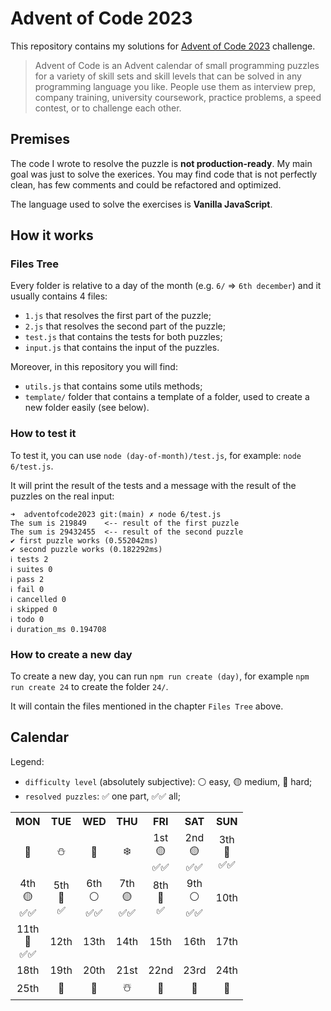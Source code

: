 # Advent of Code 2023

This repository contains my solutions for [Advent of Code 2023](https://adventofcode.com/2023) challenge.

> Advent of Code is an Advent calendar of small programming puzzles for a variety of skill sets and skill levels that can be solved in any programming language you like. People use them as interview prep, company training, university coursework, practice problems, a speed contest, or to challenge each other.

## Premises

The code I wrote to resolve the puzzle is **not production-ready**. My main goal was just to solve the exerices. You may find code that is not perfectly clean, has few comments and could be refactored and optimized.

The language used to solve the exercises is **Vanilla JavaScript**.

## How it works

### Files Tree

Every folder is relative to a day of the month (e.g. `6/` => `6th december`) and it usually contains 4 files:
  - `1.js` that resolves the first part of the puzzle;
  - `2.js` that resolves the second part of the puzzle;
  - `test.js` that contains the tests for both puzzles;
  - `input.js` that contains the input of the puzzles.

Moreover, in this repository you will find:
- `utils.js` that contains some utils methods;
- `template/` folder that contains a template of a folder, used to create a new folder easily (see below).

### How to test it

To test it, you can use `node (day-of-month)/test.js`, for example: `node 6/test.js`.

It will print the result of the tests and a message with the result of the puzzles on the real input:

```
➜  adventofcode2023 git:(main) ✗ node 6/test.js
The sum is 219849    <-- result of the first puzzle
The sum is 29432455  <-- result of the second puzzle
✔ first puzzle works (0.552042ms)
✔ second puzzle works (0.182292ms)
ℹ tests 2
ℹ suites 0
ℹ pass 2
ℹ fail 0
ℹ cancelled 0
ℹ skipped 0
ℹ todo 0
ℹ duration_ms 0.194708
```

### How to create a new day

To create a new day, you can run `npm run create (day)`, for example `npm run create 24` to create the folder `24/`.

It will contain the files mentioned in the chapter `Files Tree` above.

## Calendar

Legend:
- `difficulty level` (absolutely subjective): ⚪ easy, 🟡 medium, 🔴 hard;
- `resolved puzzles`: ✅ one part, ✅✅ all;

<table style="text-align: center;">
  <tr>
    <th>MON</th>
    <th>TUE</th>
    <th>WED</th>
    <th>THU</th>
    <th>FRI</th>
    <th>SAT</th>
    <th>SUN</th>
  </tr>
  <tr>
    <td>🎁</td>
    <td>⛄</td>
    <td>🔔</td>
    <td>❄️</td>
    <td>1st<br/>🟡<br/>✅✅</td>
    <td>2nd<br/>🟡<br/>✅✅</td>
    <td>3th<br/>🔴<br/>✅✅</td>
  </tr>
  <tr>
    <td>4th<br/>🟡<br/>✅✅</td>
    <td>5th<br/>🔴<br/>✅</td>
    <td>6th<br/>⚪<br/>✅✅</td>
    <td>7th<br/>🟡<br/>✅✅</td>
    <td>8th<br/>🔴<br/>✅</td>
    <td>9th<br/>⚪<br/>✅✅</td>
    <td>10th</td>
  </tr>
  <tr>
    <td>11th<br/>🔴<br/>✅✅</td>
    <td>12th</td>
    <td>13th</td>
    <td>14th</td>
    <td>15th</td>
    <td>16th</td>
    <td>17th</td>
  </tr>
  <tr>
    <td>18th</td>
    <td>19th</td>
    <td>20th</td>
    <td>21st</td>
    <td>22nd</td>
    <td>23rd</td>
    <td>24th</td>
  </tr>
  <tr>
    <td>25th</td>
    <td>🎄</td>
    <td>🎅</td>
    <td>☃️</td>
    <td>🎉</td>
    <td>🤶</td>
    <td>🍾</td>
  </tr>
</table>
